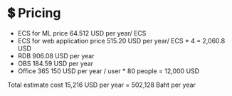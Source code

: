 # 💲 Pricing

* ECS for ML price 64.512 USD per year/ ECS​
* ECS for web application price 515.20 USD per year/ ECS \* 4 = 2,060.8 USD​
* RDB 906.08 USD per year​
* OBS 184.59 USD per year​
* Office 365 150 USD per year / user \* 80 people = 12,000 USD​

Total estimate cost 15,216 USD per year = 502,128 Baht per year​
